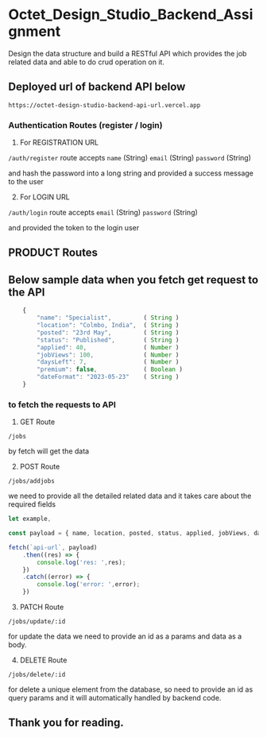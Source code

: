 # Octet_Design_Studio_Backend_Assignment

Design the data structure and build a RESTful API which provides the job related data and able to do crud operation on it.


## Deployed url of backend API below
`https://octet-design-studio-backend-api-url.vercel.app`




### Authentication Routes (register / login)

1. For REGISTRATION URL

`/auth/register`    route accepts 
                                   `name`     (String)
                                   `email`    (String)
                                   `password` (String)

and hash the password into a long string and provided a success message to the user



2. For LOGIN URL

`/auth/login`       route accepts
                                   `email`    (String)
                                   `password` (String)

and provided the token to the login user




## PRODUCT Routes


## Below sample data when you fetch get request to the API

```js
    {
        "name": "Specialist",         ( String )
        "location": "Colmbo, India",  ( String )
        "posted": "23rd May",         ( String )
        "status": "Published",        ( String )
        "applied": 40,                ( Number )
        "jobViews": 100,              ( Number )
        "daysLeft": 7,                ( Number )
        "premium": false,             ( Boolean )
        "dateFormat": "2023-05-23"    ( String )
    }
```




### to fetch the requests to API

1. GET Route

`/jobs`

by fetch will get the data



2. POST Route

`/jobs/addjobs`

we need to provide all the detailed related data and it takes care about the required fields


```js
let example,

const payload = { name, location, posted, status, applied, jobViews, daysLeft, premium, dateFormat };

fetch(`api-url`, payload)
    .then((res) => {
        console.log('res: ',res);
    })
    .catch((error) => {
        console.log('error: ',error);
    })

```



3. PATCH Route

`/jobs/update/:id`

for update the data we need to provide an id as a params and data as a body.



4. DELETE Route

`/jobs/delete/:id`

for delete a unique element from the database, so need to provide an id as query params and it will automatically handled by backend code.




## Thank you for reading.